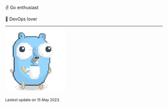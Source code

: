:v: Go enthusiast

:muscle: DevOps lover

---

![Image alt text](/images/gopher_with_coffee.gif)


<sub>Lastest update on 15 May 2023.</sub>
